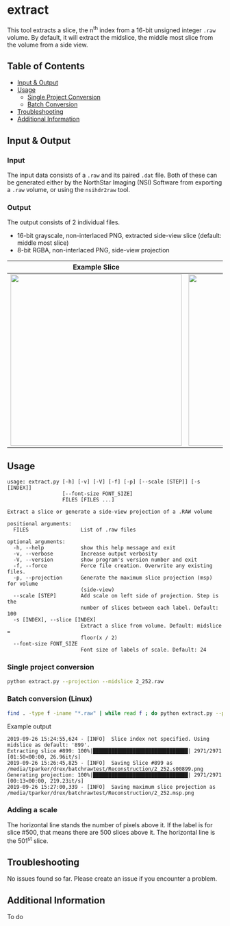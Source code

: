 # extract

This tool extracts a slice, the n<sup>th</sup> index from a 16-bit unsigned
integer `.raw` volume. By default, it will extract the midslice, the middle most
slice from the volume from a side view.

## Table of Contents

- [Input & Output](#input-&-output)
- [Usage](#usage)
  * [Single Project Conversion](#single-project-conversion)
  * [Batch Conversion](#batch-conversion-linux)
- [Troubleshooting](#troubleshooting)
- [Additional Information](#additional-information)

## Input & Output

### Input

The input data consists of a `.raw` and its paired `.dat` file. Both of these
can be generated either by the NorthStar Imaging (NSI) Software from exporting a
`.raw` volume, or using the `nsihdr2raw` tool.

### Output

The output consists of 2 individual files.
- 16-bit grayscale, non-interlaced PNG, extracted side-view slice (default: middle most slice)
- 8-bit RGBA, non-interlaced PNG, side-view projection

|Example Slice|Example Projection|
|-|-|
|<img src="../doc/img/midslice_example.png" width="400">|<img src="../doc/img/side_projection_example.png" width="400">|

## Usage
```
usage: extract.py [-h] [-v] [-V] [-f] [-p] [--scale [STEP]] [-s [INDEX]]
                  [--font-size FONT_SIZE]
                  FILES [FILES ...]

Extract a slice or generate a side-view projection of a .RAW volume

positional arguments:
  FILES                 List of .raw files

optional arguments:
  -h, --help            show this help message and exit
  -v, --verbose         Increase output verbosity
  -V, --version         show program's version number and exit
  -f, --force           Force file creation. Overwrite any existing files.
  -p, --projection      Generate the maximum slice projection (msp) for volume
                        (side-view)
  --scale [STEP]        Add scale on left side of projection. Step is the
                        number of slices between each label. Default: 100
  -s [INDEX], --slice [INDEX]
                        Extract a slice from volume. Default: midslice =
                        floor(x / 2)
  --font-size FONT_SIZE
                        Font size of labels of scale. Default: 24

```
### Single project conversion

```bash
python extract.py --projection --midslice 2_252.raw
```

### Batch conversion (Linux)

```bash
find . -type f -iname "*.raw" | while read f ; do python extract.py --projection --slice "$f" ; done
```

Example output
```
2019-09-26 15:24:55,624 - [INFO]  Slice index not specified. Using midslice as default: '899'.
Extracting slice #899: 100%|███████████████████████████████| 2971/2971 [01:50<00:00, 26.96it/s]
2019-09-26 15:26:45,825 - [INFO]  Saving Slice #899 as /media/tparker/drex/batchrawtest/Reconstruction/2_252.s00899.png
Generating projection: 100%|███████████████████████████████| 2971/2971 [00:13<00:00, 219.23it/s]
2019-09-26 15:27:00,339 - [INFO]  Saving maximum slice projection as /media/tparker/drex/batchrawtest/Reconstruction/2_252.msp.png
```

### Adding a scale

The horizontal line stands the number of pixels above it. If the label
is for slice #500, that means there are 500 slices above it. The horizontal line
is the 501<sup>st</sup> slice.

## Troubleshooting

No issues found so far. Please create an issue if you encounter a problem. 

## Additional Information

To do
